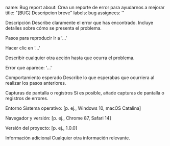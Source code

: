 name: Bug report
about: Crea un reporte de error para ayudarnos a mejorar
title: "[BUG] Descripcion breve"
labels: bug
assignees: ''

Descripción
Describe claramente el error que has encontrado. Incluye detalles sobre cómo se presenta el problema.

Pasos para reproducir
Ir a '...'

Hacer clic en '...'

Describir cualquier otra acción hasta que ocurra el problema.

Error que aparece: '...'

Comportamiento esperado
Describe lo que esperabas que ocurriera al realizar los pasos anteriores.

Capturas de pantalla o registros
Si es posible, añade capturas de pantalla o registros de errores.

Entorno
Sistema operativo: [p. ej., Windows 10, macOS Catalina]

Navegador y versión: [p. ej., Chrome 87, Safari 14]

Versión del proyecto: [p. ej., 1.0.0]

Información adicional
Cualquier otra información relevante.